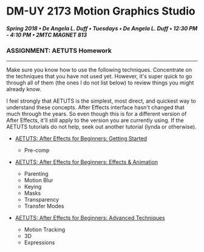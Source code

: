 # DM-UY 2173 Motion Graphics Studio

##### Spring 2018 • De Angela L. Duff • Tuesdays • De Angela L. Duff • 12:30 PM - 4:10 PM • 2MTC MAGNET 813

### ASSIGNMENT: AETUTS Homework
 ---

Make sure you know how to use the following techniques. Concentrate on the techniques that you have not used yet. However, it's super quick to go through all of them (the ones I do not list below) to review things you might already know.

I feel strongly that AETUTS is the simplest, most direct, and quickest way to understand these concepts. After Effects interface hasn't changed that much through the years. So even though this is for a different version of After Effects, it'll still apply to the version you are currently using. If the AETUTS tutorials do not help, seek out another tutorial (lynda or otherwise).

* <a href="http://ae.tutsplus.com/tutorials/beginner-series/after-effects-for-beginners-getting-started/" target="_blank">AETUTS: After Effects for Beginners: Getting Started</a>
    
    * Pre-comp

* <a href="http://ae.tutsplus.com/tutorials/beginner-series/after-effects-for-beginners-effects-animation/" target="_blank">AETUTS: After Effects for Beginners: Effects & Animation</a>
    
    * Parenting
    * Motion Blur
    * Keying
    * Masks
    * Transparency
    * Transfer Modes

* <a href="http://ae.tutsplus.com/tutorials/beginner-series/after-effects-for-beginners-advanced-techniques/" target="_blank">AETUTS: After Effects for Beginners: Advanced Techniques</a>

    * Motion Tracking
    * 3D
    * Expressions